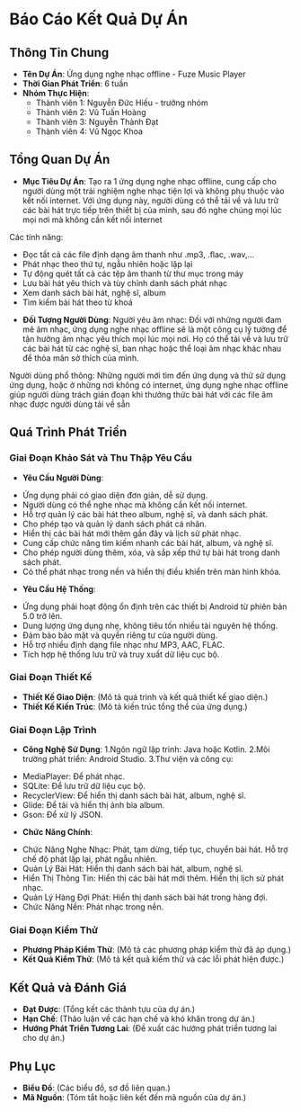 # Báo Cáo Kết Quả Dự Án

## Thông Tin Chung
- **Tên Dự Án**: Ứng dụng nghe nhạc offline - Fuze Music Player
- **Thời Gian Phát Triển**: 6 tuần
- **Nhóm Thực Hiện**:
  - Thành viên 1: Nguyễn Đức Hiếu - trưởng nhóm
  - Thành viên 2: Vũ Tuấn Hoàng
  - Thành viên 3: Nguyễn Thành Đạt
  - Thành viên 4: Vũ Ngọc Khoa

## Tổng Quan Dự Án
- **Mục Tiêu Dự Án**:
Tạo ra 1 ứng dụng nghe nhạc offline, cung cấp cho người dùng một trải nghiệm nghe nhạc tiện lợi và không phụ thuộc vào kết nối internet. Với ứng dụng này, người dùng có thể tải về và lưu trữ các bài hát trực tiếp trên thiết bị của mình, sau đó nghe chúng mọi lúc mọi nơi mà không cần kết nối internet

Các tính năng: 
+ Đọc tất cả các file định dạng âm thanh như .mp3, .flac, .wav,...
+ Phát nhạc theo thứ tự, ngẫu nhiên hoặc lặp lại
+ Tự động quét tất cả các tệp âm thanh từ thư mục trong máy
+ Lưu bài hát yêu thích và tùy chỉnh danh sách phát nhạc
+ Xem danh sách bài hát, nghệ sĩ, album
+ Tìm kiếm bài hát theo từ khoá

- **Đối Tượng Người Dùng**:
Người yêu âm nhạc: Đối với những người đam mê âm nhạc, ứng dụng nghe nhạc offline sẽ là một công cụ lý tưởng để tận hưởng âm nhạc yêu thích mọi lúc mọi nơi. Họ có thể tải về và lưu trữ các bài hát từ các nghệ sĩ, ban nhạc hoặc thể loại âm nhạc khác nhau để thỏa mãn sở thích của mình.

Người dùng phổ thông: Những người mới tìm đến ứng dụng và thử sử dụng ứng dụng, hoặc ở những nơi không có internet, ứng dụng nghe nhạc offline giúp người dùng trách gián đoạn khi thưởng thức bài hát với các file âm nhạc được người dùng tải về sẵn


## Quá Trình Phát Triển
### Giai Đoạn Khảo Sát và Thu Thập Yêu Cầu
- **Yêu Cầu Người Dùng**:
+ Ứng dụng phải có giao diện đơn giản, dễ sử dụng.
+ Người dùng có thể nghe nhạc mà không cần kết nối internet.
+ Hỗ trợ quản lý các bài hát theo album, nghệ sĩ, và danh sách phát.
+ Cho phép tạo và quản lý danh sách phát cá nhân.
+ Hiển thị các bài hát mới thêm gần đây và lịch sử phát nhạc.
+ Cung cấp chức năng tìm kiếm nhanh các bài hát, album, và nghệ sĩ.
+ Cho phép người dùng thêm, xóa, và sắp xếp thứ tự bài hát trong danh sách phát.
+ Có thể phát nhạc trong nền và hiển thị điều khiển trên màn hình khóa.

- **Yêu Cầu Hệ Thống**:
+ Ứng dụng phải hoạt động ổn định trên các thiết bị Android từ phiên bản 5.0 trở lên.
+ Dung lượng ứng dụng nhẹ, không tiêu tốn nhiều tài nguyên hệ thống.
+ Đảm bảo bảo mật và quyền riêng tư của người dùng.
+ Hỗ trợ nhiều định dạng file nhạc như MP3, AAC, FLAC.
+ Tích hợp hệ thống lưu trữ và truy xuất dữ liệu cục bộ.


### Giai Đoạn Thiết Kế
- **Thiết Kế Giao Diện**:
  (Mô tả quá trình và kết quả thiết kế giao diện.)
- **Thiết Kế Kiến Trúc**:
  (Mô tả kiến trúc tổng thể của ứng dụng.)

### Giai Đoạn Lập Trình
- **Công Nghệ Sử Dụng**:
1.Ngôn ngữ lập trình: Java hoặc Kotlin.
2.Môi trường phát triển: Android Studio.
3.Thư viện và công cụ:
+ MediaPlayer: Để phát nhạc.
+ SQLite: Để lưu trữ dữ liệu cục bộ.
+ RecyclerView: Để hiển thị danh sách bài hát, album, nghệ sĩ.
+ Glide: Để tải và hiển thị ảnh bìa album.
+ Gson: Để xử lý JSON.
- **Chức Năng Chính**:
+ Chức Năng Nghe Nhạc:
Phát, tạm dừng, tiếp tục, chuyển bài hát.
Hỗ trợ chế độ phát lặp lại, phát ngẫu nhiên.
+ Quản Lý Bài Hát:
Hiển thị danh sách bài hát, album, nghệ sĩ.
+ Hiển Thị Thông Tin:
Hiển thị các bài hát mới thêm.
Hiển thị lịch sử phát nhạc.
+ Quản Lý Hàng Đợi Phát:
Hiển thị danh sách bài hát trong hàng đợi.
+ Chức Năng Nền:
Phát nhạc trong nền.


### Giai Đoạn Kiểm Thử
- **Phương Pháp Kiểm Thử**:
  (Mô tả các phương pháp kiểm thử đã áp dụng.)
- **Kết Quả Kiểm Thử**:
  (Mô tả kết quả kiểm thử và các lỗi phát hiện được.)

## Kết Quả và Đánh Giá
- **Đạt Được**:
  (Tổng kết các thành tựu của dự án.)
- **Hạn Chế**:
  (Thảo luận về các hạn chế và khó khăn trong dự án.)
- **Hướng Phát Triển Tương Lai**:
  (Đề xuất các hướng phát triển tương lai cho dự án.)

## Phụ Lục
- **Biểu Đồ**:
  (Các biểu đồ, sơ đồ liên quan.)
- **Mã Nguồn**:
  (Tóm tắt hoặc liên kết đến mã nguồn của dự án.)
